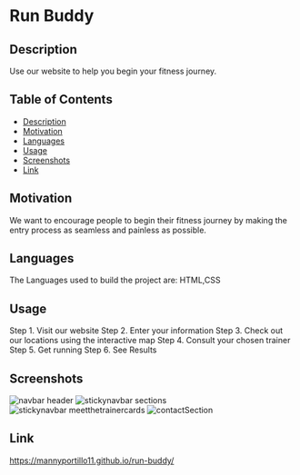 
  # Run Buddy
  
  ## Description
  Use our website to help you begin your fitness journey.

  ## Table of Contents
  * [Description](#Description)
  * [Motivation](#Motivation) 
  * [Languages](#Languages)
  * [Usage](#Usage)
  * [Screenshots](#Screenshots)
  * [Link](#Link)

  ## Motivation
  We want to encourage people to begin their fitness journey by making the entry process as seamless and painless as possible.

  ## Languages
  The Languages used to build the project are:
  HTML,CSS

  ## Usage
  Step 1. Visit our website Step 2. Enter your information Step 3. Check out our locations using the interactive map Step 4. Consult your chosen trainer Step 5. Get running Step 6. See Results

  ## Screenshots
  ![navbar header](https://user-images.githubusercontent.com/83254086/126878571-4d06d947-ea28-40f9-b69d-645a165e92e8.JPG) ![stickynavbar sections](https://user-images.githubusercontent.com/83254086/126878578-f170c0fe-581e-453c-92bb-0ee15162566b.JPG) ![stickynavbar meetthetrainercards](https://user-images.githubusercontent.com/83254086/126878579-0e02802a-b237-4c21-9d06-72370a64c7e0.JPG) ![contactSection](https://user-images.githubusercontent.com/83254086/126878582-1cbff901-7352-4803-8421-f5e74501f782.JPG)

  ## Link
  https://mannyportillo11.github.io/run-buddy/
